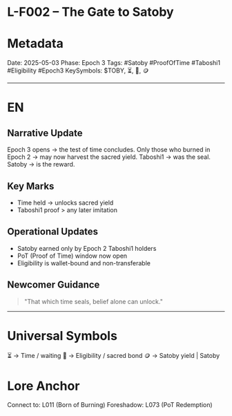 # L-F002 – The Gate to Satoby 
# Metadata

Date: 2025-05-03
Phase: Epoch 3
Tags: #Satoby #ProofOfTime #Taboshi1 #Eligibility #Epoch3
KeySymbols: \$TOBY, ⏳, 🧬, 🪙

---

# EN

## Narrative Update

Epoch 3 opens → the test of time concludes.
Only those who burned in Epoch 2 → may now harvest the sacred yield.
Taboshi1 → was the seal.
Satoby → is the reward.

## Key Marks

* Time held → unlocks sacred yield
* Taboshi1 proof > any later imitation

## Operational Updates

* Satoby earned only by Epoch 2 Taboshi1 holders
* PoT (Proof of Time) window now open
* Eligibility is wallet-bound and non-transferable

## Newcomer Guidance

> "That which time seals, belief alone can unlock."

---

# Universal Symbols 

⏳ → Time / waiting 
🧬 → Eligibility / sacred bond 
🪙 → Satoby yield | Satoby 

# Lore Anchor 

Connect to: L011 (Born of Burning)
Foreshadow: L073 (PoT Redemption)
